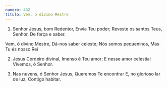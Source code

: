 ```yaml
---
numero: 432
titulo: Vem, ó divino Mestre
---
```

1. Senhor Jesus, bom Redentor,
Envia Teu poder;
Reveste os santos Teus, Senhor,
De força e saber.

Vem, ó divino Mestre,
Dá-nos saber celeste;
Nós somos pequeninos,
Mas Tu és nosso Rei

2. Jesus Cordeiro divinal,
Imenso é Teu amor;
E nesse amor celestial
Vivemos, ó Senhor.

3. Nas nuvens, ó Senhor Jesus,
Queremos Te encontrar
E, no glorioso lar de luz,
Contigo habitar.
